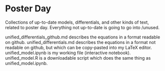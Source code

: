 # Poster Day 
Collections of up-to-date models, differentials, and other kinds of text, related to poster day. Everything not up-to-date is going to go into /unused.

unified_differentials_github.md describes the equations in a format readable on github.
unified_differentials.md describes the equations in a format not readable on github, but which can be copy-pasted into my LaTeX editor.
unified_model.ipynb is my working file (interactive notebook).
unified_model.R is a downloadable script which does the same thing as unified_model.ipynb.
